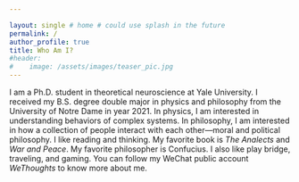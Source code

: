 ```yaml
---

layout: single # home # could use splash in the future
permalink: / 
author_profile: true
title: Who Am I?
#header:
#    image: /assets/images/teaser_pic.jpg
---
```

I am a Ph.D. student in theoretical neuroscience at
Yale University.
I received my B.S. degree double major in physics and philosophy from the University of Notre Dame in year 2021. In physics, I
am interested in understanding behaviors of complex systems. In philosophy,
I am interested in how a collection of people interact with each other&mdash;moral and political philosophy.
I like reading and thinking.
My favorite book is *The Analects* and *War and Peace*.
My favorite philosopher is Confucius. I also like play bridge, traveling, and gaming. You can follow my WeChat public account *WeThoughts* to know more about me.
